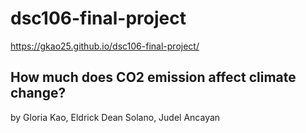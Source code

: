 # dsc106-final-project

https://gkao25.github.io/dsc106-final-project/

## How much does CO2 emission affect climate change?

by Gloria Kao, Eldrick Dean Solano, Judel Ancayan
